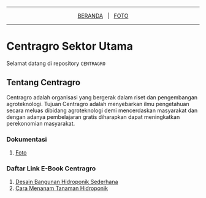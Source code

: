 

<hr/>
<p align="center">
  <a href="/">BERANDA</a>
  &nbsp;&nbsp;|&nbsp;&nbsp;
  <a href="/foto">FOTO</a>
</p>
<hr/>


# Centragro Sektor Utama

Selamat datang di repository `CENTRAGRO`

## Tentang Centragro
Centragro adalah organisasi yang bergerak dalam riset dan pengembangan agroteknologi. Tujuan Centragro adalah menyebarkan ilmu pengetahuan secara meluas dibidang agroteknologi demi mencerdaskan masyarakat dan dengan adanya pembelajaran gratis diharapkan dapat meningkatkan perekonomian masyarakat.

### Dokumentasi
1. [Foto](/foto)

### Daftar Link E-Book Centragro
1. [Desain Bangunan Hidroponik Sederhana](https://raw.githubusercontent.com/centragro/centragro.github.io/f7abc32502b4dc6b9081e79238e1ce3a9307af76/ebook/Desain%20Hidroponik%20Nutrient%20Film%20Transfer.pdf)
2. [Cara Menanam Tanaman Hidroponik](https://raw.githubusercontent.com/centragro/centragro.github.io/f7abc32502b4dc6b9081e79238e1ce3a9307af76/ebook/Standard%20Operasional%20Penanaman%20Hidroponik.pdf)
